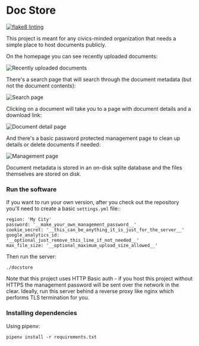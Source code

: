# Doc Store

[![flake8 linting](https://github.com/steiza/docstore/actions/workflows/run_flake8.yml/badge.svg)](https://github.com/steiza/docstore/actions/workflows/run_flake8.yml)

This project is meant for any civics-minded organization that needs a simple place to host documents publicly.

On the homepage you can see recently uploaded documents:

![Recently uploaded documents](https://raw.github.com/steiza/docstore/main/readme_images/home_page.png)

There's a search page that will search through the document metadata (but not the document contents):

![Search page](https://raw.github.com/steiza/docstore/main/readme_images/search.png)

Clicking on a document will take you to a page with document details and a download link:

![Document detail page](https://raw.github.com/steiza/docstore/main/readme_images/doc.png)

And there's a basic password protected management page to clean up details or delete documents if needed:

![Management page](https://raw.github.com/steiza/docstore/main/readme_images/edit.png)

Document metadata is stored in an on-disk sqlite database and the files themselves are stored on disk.

### Run the software

If you want to run your own version, after you check out the repository you'll need to create a basic `settings.yml` file::

```
region: 'My City'
password: '__make_your_own_management_password__'
cookie_secret: '__this_can_be_anything_it_is_just_for_the_server__'
google_analytics_id: '__optional_just_remove_this_line_if_not_needed__'
max_file_size: '__optional_maximum_upload_size_allowed__'
```

Then run the server:

```
./docstore
```

Note that this project uses HTTP Basic auth - if you host this project without HTTPS the management password will be sent over the network in the clear. Ideally, run this server behind a reverse proxy like nginx which performs TLS termination for you.

### Installing dependencies

Using pipenv:

```
pipenv install -r requirements.txt
```
